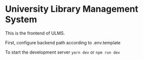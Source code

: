 # University Library Management System

This is the frontend of ULMS.

First, configure backend path according to .env.template

To start the development server
`yarn dev` or
`npm run dev`

